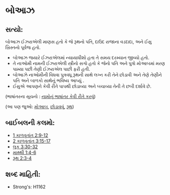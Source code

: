 # બોઆઝ 

## સત્યો: 

બોઆઝ ઈઝરાએલી માણસ હતો કે જે રૂથનો પતિ, દાઉદ રાજાના વડદાદા, અને ઈસુ ખ્રિસ્તનો પૂર્વજ  હતો.

* બોઆઝ જયારે ઈઝરાએલમાં ન્યાયાધીશો હતા તે સમય દરમ્યાન જીવ્યો હતો.
* તે નાઓમી નામની ઈઝરાએલી સ્ત્રીનો સગો હતો કે જેનો પતિ અને પુત્રો મોઆબમાં મરણ પામ્યા પછી તેણી ઈઝરાએલ પાછી ફરી હતી.
* બોઆઝે નાઓમીની વિધવા પુત્રવધૂ રૂથની સાથે લગ્ન કરી તેને છોડાવી અને તેણે તેણીને પતિ અને બાળકો સાથેનું ભવિષ્ય આપ્યું .
* ઈસુએ આપણને કેવી રીતે પાપથી છોડાવ્યા અને બચાવ્યા તેની તે છબી દર્શાવે છે.

(ભાષાંતરના સૂચનો : [નામોનું ભાષાંતર કેવી રીતે કરવું](rc://gu/ta/man/translate/translate-names))

(આ પણ જુઓ: [મોઆબ](../names/moab.md), [છોડાવવું](../kt/redeem.md), [રૂથ](../names/ruth.md))

## બાઈબલની કલમો: 

* [1 કાળવૃતાંત 2:9-12](rc://gu/tn/help/1ch/02/09)
* [2 કાળવૃતાંત 3:15-17](rc://gu/tn/help/2ch/03/15)
* [લૂક  3:30-32](rc://gu/tn/help/luk/03/30)
* [માથ્થી 1:4-6](rc://gu/tn/help/mat/01/04)
* [રૂથ 2:3-4](rc://gu/tn/help/rut/02/03)

## શબ્દ માહિતી: 

* Strong's: H1162
